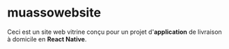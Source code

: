 # muassowebsite

Ceci est un site web vitrine conçu pour un projet d'**application** de livraison à domicile en **React Native**.
